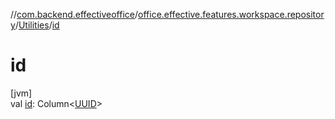 //[com.backend.effectiveoffice](../../../index.md)/[office.effective.features.workspace.repository](../index.md)/[Utilities](index.md)/[id](id.md)

# id

[jvm]\
val [id](id.md): Column&lt;[UUID](https://docs.oracle.com/javase/8/docs/api/java/util/UUID.html)&gt;
